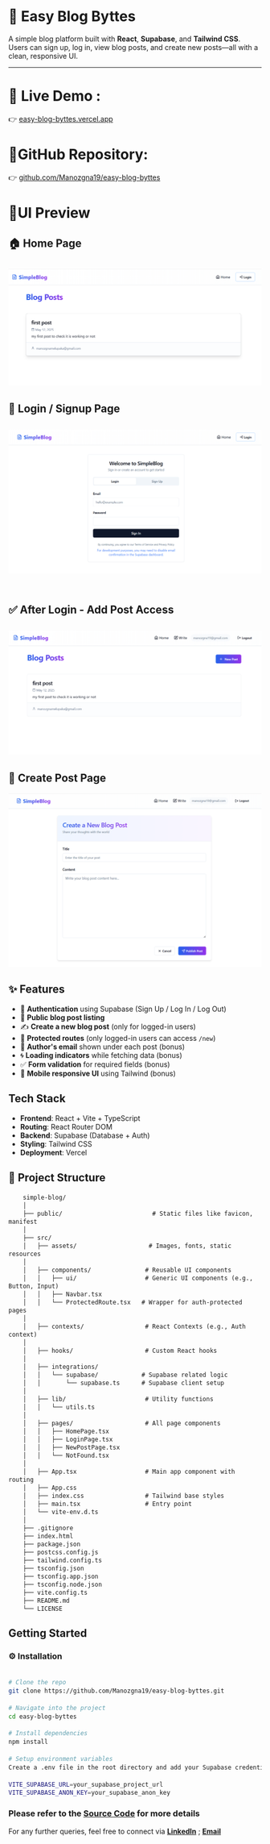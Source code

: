 # 📝 Easy Blog Byttes

A simple blog platform built with **React**, **Supabase**, and **Tailwind CSS**. Users can sign up, log in, view blog posts, and create new posts—all with a clean, responsive UI.

---

 # 📎 Live Demo : 
  
  👉 [easy-blog-byttes.vercel.app](https://easy-blog-byttes.vercel.app)

 # 📎GitHub Repository:
 
   👉 [github.com/Manozgna19/easy-blog-byttes](https://github.com/Manozgna19/easy-blog-byttes)

# 📸UI Preview

## 🏠 Home Page
![Home Page](./image0.png)
--
## 🔐 Login / Signup Page
![Login Page](./image1.png)<br><br>
--
## ✅ After Login - Add Post Access
![After Login](./image2.png)
--
## 📝 Create Post Page
![Create Post](./image3.png)



## ✨ Features

- 🔐 **Authentication** using Supabase (Sign Up / Log In / Log Out)
- 📖 **Public blog post listing**
- ✍️ **Create a new blog post** (only for logged-in users)
- 🚫 **Protected routes** (only logged-in users can access `/new`)
- 💬 **Author's email** shown under each post (bonus)
- 🌀 **Loading indicators** while fetching data (bonus)
- ✅ **Form validation** for required fields (bonus)
- 📱 **Mobile responsive UI** using Tailwind (bonus)

## Tech Stack

- **Frontend**: React + Vite + TypeScript
- **Routing**: React Router DOM
- **Backend**: Supabase (Database + Auth)
- **Styling**: Tailwind CSS
- **Deployment**: Vercel

## 📁 Project Structure

        simple-blog/
        │
        ├── public/                         # Static files like favicon, manifest
        │
        ├── src/
        │   ├── assets/                    # Images, fonts, static resources
        │
        │   ├── components/               # Reusable UI components
        │   │   ├── ui/                   # Generic UI components (e.g., Button, Input)
        │   │   ├── Navbar.tsx
        │   │   └── ProtectedRoute.tsx   # Wrapper for auth-protected pages
        │
        │   ├── contexts/                 # React Contexts (e.g., Auth context)
        │
        │   ├── hooks/                    # Custom React hooks
        │
        │   ├── integrations/
        │   │   └── supabase/            # Supabase related logic
        │   │       └── supabase.ts      # Supabase client setup
        │
        │   ├── lib/                      # Utility functions
        │   │   └── utils.ts
        │
        │   ├── pages/                    # All page components
        │   │   ├── HomePage.tsx
        │   │   ├── LoginPage.tsx
        │   │   ├── NewPostPage.tsx
        │   │   └── NotFound.tsx
        │
        │   ├── App.tsx                   # Main app component with routing
        │   ├── App.css
        │   ├── index.css                 # Tailwind base styles
        │   ├── main.tsx                  # Entry point
        │   └── vite-env.d.ts
        │
        ├── .gitignore
        ├── index.html
        ├── package.json
        ├── postcss.config.js
        ├── tailwind.config.ts
        ├── tsconfig.json
        ├── tsconfig.app.json
        ├── tsconfig.node.json
        ├── vite.config.ts
        ├── README.md
        └── LICENSE
        


## Getting Started

### ⚙️ Installation
```bash

# Clone the repo
git clone https://github.com/Manozgna19/easy-blog-byttes.git

# Navigate into the project
cd easy-blog-byttes

# Install dependencies
npm install

# Setup environment variables
Create a .env file in the root directory and add your Supabase credentials:

VITE_SUPABASE_URL=your_supabase_project_url
VITE_SUPABASE_ANON_KEY=your_supabase_anon_key

```


### Please refer to the [**Source Code**](https://github.com/Manozgna19/easy-blog-byttes.git)  for more details

For any further queries, feel free to connect via [**LinkedIn**](https://www.linkedin.com/in/manozgna-m) ; [**Email**](manozgnamelupaka@gmail.com)